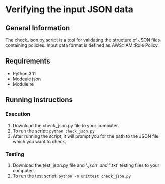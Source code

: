 # Verifying the input JSON data


## General Information
The check_json.py script is a tool for validating the structure of JSON files containing policies. Input data format is defined as AWS::IAM::Role Policy.


## Requirements
- Python 3.11
- Modeule json
- Module re


## Running instructions

### Execution
1. Download the check_json.py file to your computer.
2. To run the script:
`python check_json.py`
3. After running the script, it will prompt you for the path to the JSON file which you want to check.

### Testing
1. Download the test_json.py file and '*.json' and '*.txt' testing files to your computer.
2. To run the test script:
`python -m unittest check_json.py`
